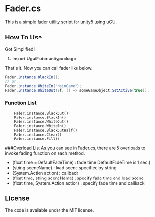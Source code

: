 Fader.cs
=========

This is a simple fader utility script for unity5 using uGUI.

How To Use
---------
Got Simplified!

1. Import UguiFader.unitypackage

That's it.
Now you can call fader like below.

```cs
Fader.instance.BlackIn();
// or...
Fader.instance.WhiteIn("MainGame");
Fader.instance.WhiteOut(2f, () => someGameObject.SetActive(true));
```

### Function List
```
    Fader.instance.BlackOut()
    Fader.instance.BlackIn()
    Fader.instance.WhiteOut()
    Fader.instance.WhiteIn()
    Fader.instance.BlackOutHalf()
    Fader.instance.Clear()
    Fader.instance.Fill()
```

###Overload List
As you can see in Fader.cs, there are 5 overloads to invoke fading function on each method.
* (float time = DefaultFadeTime)     : fade time(DefaultFadeTime is 1 sec.)
* (string sceneName)                 : load scene specified by string
* (System.Action action)             : callback
* (float time, string sceneName)     : specify fade time and load scene
* (float time, System.Action action) : specify fade time and callback

License
---------
The code is available under the MIT license.
